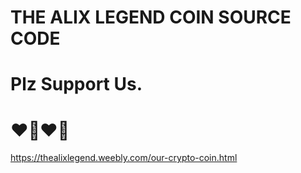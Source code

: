 # THE ALIX LEGEND COIN SOURCE CODE
# Plz Support Us.
# ❤️💝❤️💝
https://thealixlegend.weebly.com/our-crypto-coin.html
